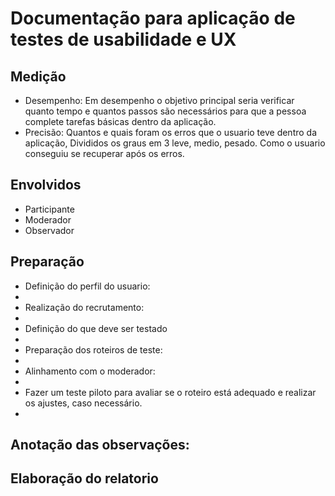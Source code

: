 # Documentação para aplicação de testes de usabilidade e UX

## Medição
- Desempenho: Em desempenho o objetivo principal seria verificar quanto tempo e quantos passos são necessários para que a pessoa complete tarefas básicas dentro da aplicação.
- Precisão: Quantos e quais foram os erros que o usuario teve dentro da aplicação, Divididos os graus em 3 leve, medio, pesado. Como o usuario conseguiu se recuperar após os erros.
<!-- Aparencia do front: O que o usuario acha da aplicação e como ela esta apresetada. precisamos ver como mede isso...-->

## Envolvidos 
- Participante
- Moderador
- Observador

## Preparação
- Definição do perfil do usuario:
-
- Realização do recrutamento:
-
- Definição do que deve ser testado
-
- Preparação dos roteiros de teste:
-
- Alinhamento com o moderador:
-
- Fazer um teste piloto para avaliar se o roteiro está adequado e realizar os ajustes, caso necessário.
-

## Anotação das observações:

## Elaboração do relatorio

